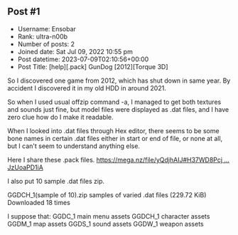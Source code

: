 ## Post #1
- Username: Ensobar
- Rank: ultra-n00b
- Number of posts: 2
- Joined date: Sat Jul 09, 2022 10:55 pm
- Post datetime: 2023-07-09T02:10:56+00:00
- Post Title: [help][.pack] GunDog [2012][Torque 3D]

So I discovered one game from 2012, which has shut down in same year. By accident I discovered it in my old HDD in around 2021.

So when I used usual offzip command -a, I managed to get both textures and sounds just fine, but model files were displayed as .dat files, and I have zero clue how do I make it readable.

When I looked into .dat files through Hex editor, there seems to be some bone names in certain .dat files either in start or end of file, or none at all, but I can't seem to understand anything else.

Here I share these .pack files.
[https://mega.nz/file/yQdjhAIJ#H37WD8Pcj ... JzUoaPD1iA](https://mega.nz/file/yQdjhAIJ#H37WD8PcjY0Za5rkaSRIdxv5BH-80KbebJzUoaPD1iA)

I also put 10 sample .dat files zip.


 GGDCH_1(sample of 10).zip
samples of varied .dat files (229.72 KiB) Downloaded 18 times



I suppose that:
GGDC_1 main menu assets
GGDCH_1 character assets
GGDM_1 map assets
GGDS_1 sound assets
GGDW_1 weapon assets
